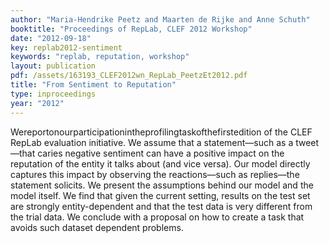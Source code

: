 ```yaml
---
author: "Maria-Hendrike Peetz and Maarten de Rijke and Anne Schuth"
booktitle: "Proceedings of RepLab, CLEF 2012 Workshop"
date: "2012-09-18"
key: replab2012-sentiment
keywords: "replab, reputation, workshop"
layout: publication
pdf: /assets/163193_CLEF2012wn_RepLab_PeetzEt2012.pdf
title: "From Sentiment to Reputation"
type: inproceedings
year: "2012"
---
```


Wereportonourparticipationintheprofilingtaskofthefirstedition of the CLEF RepLab evaluation initiative. We assume that a statement—such as a tweet—that caries negative sentiment can have a positive impact on the reputation of the entity it talks about (and vice versa). Our model directly captures this impact by observing the reactions—such as replies—the statement solicits. We present the assumptions behind our model and the model itself. We find that given the current setting, results on the test set are strongly entity-dependent and that the test data is very different from the trial data. We conclude with a proposal on how to create a task that avoids such dataset dependent problems.

